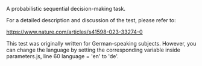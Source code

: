 A probabilistic sequential decision-making task.

For a detailed description and discussion of the test, please refer to:

https://www.nature.com/articles/s41598-023-33274-0

This test was originally written for German-speaking subjects. However, 
you can change the language by setting the corresponding variable inside
parameters.js, line 60 language = 'en' to 'de'.
